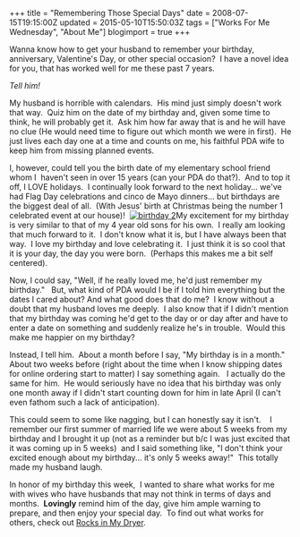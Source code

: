 +++
title = "Remembering Those Special Days"
date = 2008-07-15T19:15:00Z
updated = 2015-05-10T15:50:03Z
tags = ["Works For Me Wednesday", "About Me"]
blogimport = true 
+++

Wanna know how to get your husband to remember your birthday, anniversary, Valentine's Day, or other special occasion?&#160; I have a novel idea for you, that has worked well for me these past 7 years.&#160;&#160;&#160;&#160; 

_Tell him!_

My husband is horrible with calendars.&#160; His mind just simply doesn't work that way.&#160; Quiz him on the date of my birthday and, given some time to think, he will probably get it.&#160; Ask him how far away that is and he will have no clue (He would need time to figure out which month we were in first).&#160; He just lives each day one at a time and counts on me, his faithful 
PDA
 wife to keep him from missing planned events.&#160; 

I, however, could tell you the birth date of my elementary school friend whom I&#160; haven't seen in over 15 years (can your PDA do that?).&#160; And to top it off, I LOVE holidays.&#160; I continually look forward to the next holiday... we've had Flag Day celebrations and cinco de Mayo dinners... but birthdays are the biggest deal of all.&#160; (With Jesus' birth at Christmas being the number 1 celebrated event at our house)!&#160; [![birthday 2](https://latc.s3.amazonaws.com/wp-content/uploads/2008/07/birthday-2-thumb.jpg)](https://latc.s3.amazonaws.com/wp-content/uploads/2008/07/birthday-2.jpg)My excitement for my birthday is very similar to that of my 4 year old sons for his own.&#160; I really am looking that much forward to it.&#160; I don't know what it is, but I have always been that way.&#160; I love my birthday and love celebrating it.&#160; I just think it is so cool that it is your day, the day you were born.&#160; (Perhaps this makes me a bit self centered).

Now, I could say, &quot;Well, if he really loved me, he'd just remember my birthday.&quot;&#160;&#160; But, what kind of PDA would I be if I told him everything but the dates I cared about? And what good does that do me?&#160; I know without a doubt that my husband loves me deeply.&#160; I also know that if I didn't mention that my birthday was coming he'd get to the day or or day after and have to enter a date on something and suddenly realize he's in trouble.&#160; Would this make me happier on my birthday?&#160; 

Instead, I tell him.&#160; About a month before I say, &quot;My birthday is in a month.&quot; About two weeks before (right about the time when I know shipping dates for online ordering start to matter) I say something again.&#160;&#160; I actually do the same for him.&#160; He would seriously have no idea that his birthday was only one month away if I didn't start counting down for him in late April (I can't even fathom such a lack of anticipation).

This could seem to some like nagging, but I can honestly say it isn't.&#160;&#160;&#160; I remember our first summer of married life we were about 5 weeks from my birthday and I brought it up (not as a reminder but b/c I was just excited that it was coming up in 5 weeks)&#160; and I said something like, &quot;I don't think your excited enough about my birthday... it's only 5 weeks away!&quot;&#160; This totally made my husband laugh.&#160; 

In honor of my birthday this week,&#160; I wanted to share what works for me with wives who have husbands that may not think in terms of days and months.&#160; **Lovingly** remind him of the day, give him ample warning to prepare, and then enjoy your special day.&#160; To find out what works for others, check out [Rocks in My Dryer](http://rocksinmydryer.typepad.com/).&#160; 
